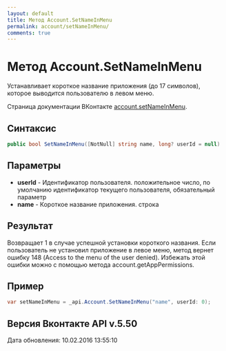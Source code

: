```yaml
---
layout: default
title: Метод Account.SetNameInMenu
permalink: account/setNameInMenu/
comments: true
---
```

# Метод Account.SetNameInMenu
Устанавливает короткое название приложения (до 17 символов), которое выводится пользователю в левом меню.

Страница документации ВКонтакте [account.setNameInMenu](https://vk.com/dev/account.setNameInMenu).

## Синтаксис
``` csharp
public bool SetNameInMenu([NotNull] string name, long? userId = null)
```

## Параметры
+ **userId** - Идентификатор пользователя. положительное число, по умолчанию идентификатор текущего пользователя, обязательный параметр
+ **name** - Короткое название приложения. строка

## Результат
Возвращает 1 в случае успешной установки короткого названия. 
Если пользователь не установил приложение в левое меню, метод вернет ошибку 148 (Access to the menu of the user denied). Избежать этой ошибки можно с помощью метода account.getAppPermissions.

## Пример
``` csharp
var setNameInMenu = _api.Account.SetNameInMenu("name", userId: 0);
```

## Версия Вконтакте API v.5.50
Дата обновления: 10.02.2016 13:55:10
